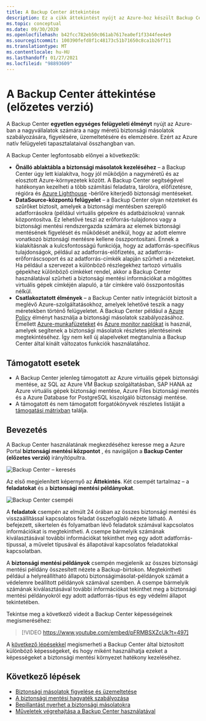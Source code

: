 ```yaml
---
title: A Backup Center áttekintése
description: Ez a cikk áttekintést nyújt az Azure-hoz készült Backup Centerről.
ms.topic: conceptual
ms.date: 09/30/2020
ms.openlocfilehash: b42fcc782eb50c061ab7617ea0ef1f3344fee4e9
ms.sourcegitcommit: 100390fefd8f1c48173c51b71650c8ca1b26f711
ms.translationtype: MT
ms.contentlocale: hu-HU
ms.lasthandoff: 01/27/2021
ms.locfileid: "98893609"
---
```

# <a name="overview-of-backup-center-preview"></a>A Backup Center áttekintése (előzetes verzió)

A Backup Center **egyetlen egységes felügyeleti élményt** nyújt az Azure-ban a nagyvállalatok számára a nagy méretű biztonsági másolatok szabályozására, figyelésére, üzemeltetésére és elemzésére. Ezért az Azure natív felügyeleti tapasztalataival összhangban van.

A Backup Center legfontosabb előnyei a következők:

* **Önálló ablaktábla a biztonsági másolatok kezeléséhez** – a Backup Center úgy lett kialakítva, hogy jól működjön a nagyméretű és az elosztott Azure-környezetek között. A Backup Center segítségével hatékonyan kezelheti a több számítási feladatra, tárolóra, előfizetésre, régióra és [Azure Lighthouse](../lighthouse/overview.md) -bérlőre kiterjedő biztonsági mentéseket.
* **DataSource-központú felügyelet** – a Backup Center olyan nézeteket és szűrőket biztosít, amelyek a biztonsági mentésben szereplő adatforrásokra (például virtuális gépekre és adatbázisokra) vannak központosítva. Ez lehetővé teszi az erőforrás-tulajdonos vagy a biztonsági mentési rendszergazda számára az elemek biztonsági mentésének figyelését és működését anélkül, hogy az adott elemre vonatkozó biztonsági mentésre kellene összpontosítani. Ennek a kialakításnak a kulcsfontosságú funkciója, hogy az adatforrás-specifikus tulajdonságok, például az adatforrás-előfizetés, az adatforrás-erőforráscsoport és az adatforrás-címkék alapján szűrheti a nézeteket. Ha például a szervezet a különböző részlegekhez tartozó virtuális gépekhez különböző címkéket rendel, akkor a Backup Center használatával szűrheti a biztonsági mentési információkat a mögöttes virtuális gépek címkéjén alapuló, a tár címkére való összpontosítás nélkül.
* **Csatlakoztatott élmények** – a Backup Center natív integrációt biztosít a meglévő Azure-szolgáltatásokhoz, amelyek lehetővé teszik a nagy méretekben történő felügyeletet. A Backup Center például a [Azure Policy](../governance/policy/overview.md) élményt használja a biztonsági másolatok szabályozásához. Emellett [Azure-munkafüzeteket](../azure-monitor/platform/workbooks-overview.md) és [Azure monitor naplókat](../azure-monitor/platform/data-platform-logs.md) is használ, amelyek segítenek a biztonsági másolatok részletes jelentéseinek megtekintéséhez. Így nem kell új alapelveket megtanulnia a Backup Center által kínált változatos funkciók használatához.

## <a name="supported-scenarios"></a>Támogatott esetek

* A Backup Center jelenleg támogatott az Azure virtuális gépek biztonsági mentése, az SQL az Azure VM Backup szolgáltatásban, SAP HANA az Azure virtuális gépek biztonsági mentése, Azure Files biztonsági mentés és a Azure Database for PostgreSQL kiszolgáló biztonsági mentése.
* A támogatott és nem támogatott forgatókönyvek részletes listáját a [támogatási mátrixban](backup-center-support-matrix.md) találja.

## <a name="get-started"></a>Bevezetés

A Backup Center használatának megkezdéséhez keresse meg a Azure Portal **biztonsági mentési központot** , és navigáljon a **Backup Center (előzetes verzió)** irányítópultra.

![Backup Center – keresés](./media/backup-center-overview/backup-center-search.png)

Az első megjelenített képernyő az **Áttekintés**. Két csempét tartalmaz – a **feladatokat** és a **biztonsági mentési példányokat**.

![Backup Center csempéi](./media/backup-center-overview/backup-center-overview-widgets.png)

A **feladatok** csempén az elmúlt 24 órában az összes biztonsági mentési és visszaállítással kapcsolatos feladat összefoglaló nézete látható. A befejezett, sikertelen és folyamatban lévő feladatok számával kapcsolatos információkat is megtekintheti. A csempe bármelyik számának kiválasztásával további információkat tekinthet meg egy adott adatforrás-típussal, a művelet típusával és állapotával kapcsolatos feladatokkal kapcsolatban.

A **biztonsági mentési példányok** csempén megjelenik az összes biztonsági mentési példány összesített nézete a Backup-birtokon. Megtekintheti például a helyreállítható állapotú biztonságimásolat-példányok számát a védelemre beállított példányok számával szemben. A csempe bármelyik számának kiválasztásával további információkat tekinthet meg a biztonsági mentési példányokról egy adott adatforrás-típus és egy védelmi állapot tekintetében.

Tekintse meg a következő videót a Backup Center képességeinek megismeréséhez:

> [!VIDEO https://www.youtube.com/embed/pFRMBSXZcUk?t=497]

A [következő lépésekkel](#next-steps) megismerheti a Backup Center által biztosított különböző képességeket, és hogy miként használhatja ezeket a képességeket a biztonsági mentési környezet hatékony kezeléséhez.

## <a name="next-steps"></a>Következő lépések

* [Biztonsági másolatok figyelése és üzemeltetése](backup-center-monitor-operate.md)
* [A biztonsági mentési hagyaték szabályozása](backup-center-govern-environment.md)
* [Bepillantást nyerhet a biztonsági másolatokra](backup-center-obtain-insights.md)
* [Műveletek végrehajtása a Backup Center használatával](backup-center-actions.md)